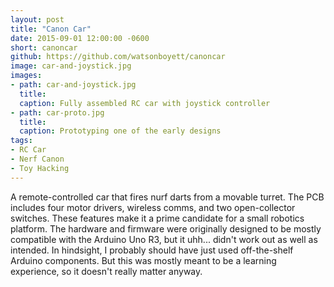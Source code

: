 ```yaml
---
layout: post
title: "Canon Car"
date: 2015-09-01 12:00:00 -0600
short: canoncar
github: https://github.com/watsonboyett/canoncar
image: car-and-joystick.jpg
images:
- path: car-and-joystick.jpg
  title: 
  caption: Fully assembled RC car with joystick controller
- path: car-proto.jpg
  title: 
  caption: Prototyping one of the early designs
tags:
- RC Car
- Nerf Canon
- Toy Hacking
---
```


A remote-controlled car that fires nurf darts from a movable turret. The PCB includes four motor drivers, wireless comms, and two open-collector switches. These features make it a prime candidate for a small robotics platform. The hardware and firmware were originally designed to be mostly compatible with the Arduino Uno R3, but it uhh... didn't work out as well as intended. In hindsight, I probably should have just used off-the-shelf Arduino components. But this was mostly meant to be a learning experience, so it doesn't really matter anyway.
